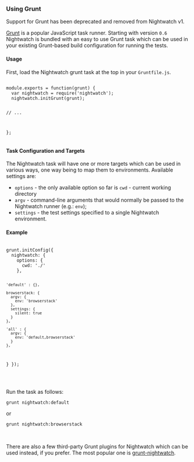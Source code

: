 ### Using Grunt

<div class="alert alert-danger">
  Support for Grunt has been deprecated and removed from Nightwatch v1.
</div>

<a href="https://gruntjs.com/" target="_blank">Grunt</a> is a popular JavaScript task runner. Starting with version `0.6` Nightwatch is bundled with 
an easy to use Grunt task which can be used in your existing Grunt-based build configuration for running the tests.

#### Usage
First, load the Nightwatch grunt task at the top in your `Gruntfile.js`. 

<div class="sample-test">
<pre><code class="language-javascript">
module.exports = function(grunt) {
  var nightwatch = require('nightwatch');
  nightwatch.initGrunt(grunt);
  
  // ...
  
};
</code></pre>
</div>

#### Task Configuration and Targets
The Nightwatch task will have one or more targets which can be used in various ways, one way being to map them to environments. Available settings are:

* `options` - the only available option so far is `cwd` - current working directory
* `argv` - command-line arguments that would normally be passed to the Nightwatch runner (e.g.: `env`);
* `settings` - the test settings specified to a single Nightwatch environment.

#### Example
<div class="sample-test">
<pre><code class="language-javascript">
grunt.initConfig({
  nightwatch: {
    options: {
      cwd: './'
    },

    'default' : {},

    browserstack: {
      argv: {
        env: 'browserstack'
      },
      settings: {
        silent: true
      }
    },
    
    'all' : {
      argv: {
        env: 'default,browserstack'
      }
    },
  }
});
</code></pre>
</div>

<br>

Run the task as follows:
<pre><code class="language-bash">grunt nightwatch:default</code></pre> 
or 

<pre><code class="language-bash">grunt nightwatch:browserstack</code></pre>

<br>

There are also a few third-party Grunt plugins for Nightwatch which can be used instead, if you prefer. The most popular one is <a href="https://github.com/gextech/grunt-nightwatch" target="_blank">grunt-nightwatch</a>. 
